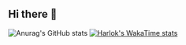 ## Hi there 👋

<!--
**guimc233/guimc233** is a ✨ _special_ ✨ repository because its `README.md` (this file) appears on your GitHub profile.

Here are some ideas to get you started:

- 🔭 I’m currently working on ...
- 🌱 I’m currently learning ...
- 👯 I’m looking to collaborate on ...
- 🤔 I’m looking for help with ...
- 💬 Ask me about ...
- 📫 How to reach me: ...
- 😄 Pronouns: ...
- ⚡ Fun fact: ...
-->
![Anurag's GitHub stats](https://github-readme-stats.vercel.app/api?username=guimc233&theme=tokyonight&show=reviews,discussions_started,discussions_answered,prs_merged,prs_merged_percentage)
[![Harlok's WakaTime stats](https://github-readme-stats.vercel.app/api/wakatime?username=guimc233&layout=compact)](https://github.com/anuraghazra/github-readme-stats)

